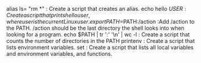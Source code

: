 alias ls= "rm *" : Create a script that creates an alias.
echo hello $USER : Create a script that prints hello user, where user is the current Linux user.
export PATH=$PATH:/action :Add /action to the PATH. /action should be the last directory the shell looks into when looking for a program.
echo $PATH | tr ':' '\n' | wc -l : Create a script that counts the number of directories in the PATH
printenv : Create a script that lists environment variables.
set : Create a script that lists all local variables and environment variables, and functions.
